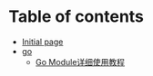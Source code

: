 # Table of contents

* [Initial page](README.md)
* [go](go/README.md)
  * [Go Module详细使用教程](go/go-module-xiang-xi-shi-yong-jiao-cheng.md)

